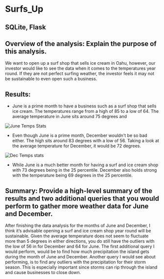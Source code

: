 # Surfs_Up
## SQLite, Flask

## Overview of the analysis: Explain the purpose of this analysis.

We want to open up a surf shop that sells ice cream in Oahu, however, our investor would like to see the data when it comes to the temperatures year round. If they are not perfect surfing weather, the investor feels it may not be sustainable to even open such a business. 

## Results: 

- June is a prime month to have a business such as a surf shop that sells ice cream. The temperatures range from a high of 85 to a low of 64. The average temperature in June sits around 75 degrees and 

![June Temps Stats](https://user-images.githubusercontent.com/71396367/99882482-c7d88a00-2bee-11eb-9880-f891e5b5912c.png)

- Even though June is a prime month, December wouldn't be so bad either. The high sits around 83 degrees with a low of 56. Taking a look at the average temperature for December, it would be 72 degrees. 

![Dec Temps stats](https://user-images.githubusercontent.com/71396367/99882484-ca3ae400-2bee-11eb-8c81-cf23c3a27c8b.png)

- While June is a much better month for having a surf and ice cream shop with 73 degrees being in the 25 percentile. December also holds strong with the temperature being 69 degrees in the 25 percentile. 

## Summary: Provide a high-level summary of the results and two additional queries that you would perform to gather more weather data for June and December.

After finishing the data analysis for the months of June and December, I think it’s advisable opening a surf and ice cream shop year round will be sustainable. Given the average temperature does not seem to fluctuate more than 5 degrees in either directions, you do still have the outliers with the low of 56 in for December and 64 for June. 
The first additional query I would perform, would be to find how much precipitation the island gets during the month of June and December. Another query I would see about performing, is to find any outliers with the precipitation for their storm season. This is especially important since storms can rip through the island and cause businesses to close down.
